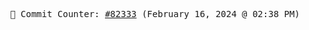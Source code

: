 <p align="center">
    <samp>
        📮 Commit Counter: <a href="https://github.com/Javascript-void0/Javascript-void0/commits/main">#82333</a> (February 16, 2024 @ 02:38 PM)
    </samp>
</p>